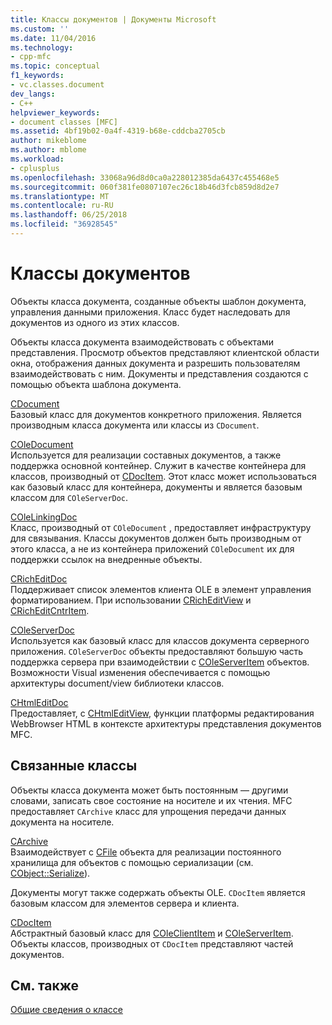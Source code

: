 ```yaml
---
title: Классы документов | Документы Microsoft
ms.custom: ''
ms.date: 11/04/2016
ms.technology:
- cpp-mfc
ms.topic: conceptual
f1_keywords:
- vc.classes.document
dev_langs:
- C++
helpviewer_keywords:
- document classes [MFC]
ms.assetid: 4bf19b02-0a4f-4319-b68e-cddcba2705cb
author: mikeblome
ms.author: mblome
ms.workload:
- cplusplus
ms.openlocfilehash: 33068a96d8d0ca0a228012385da6437c455468e5
ms.sourcegitcommit: 060f381fe0807107ec26c18b46d3fcb859d8d2e7
ms.translationtype: MT
ms.contentlocale: ru-RU
ms.lasthandoff: 06/25/2018
ms.locfileid: "36928545"
---
```

# <a name="document-classes"></a>Классы документов
Объекты класса документа, созданные объекты шаблон документа, управления данными приложения. Класс будет наследовать для документов из одного из этих классов.  
  
 Объекты класса документа взаимодействовать с объектами представления. Просмотр объектов представляют клиентской области окна, отображения данных документа и разрешить пользователям взаимодействовать с ним. Документы и представления создаются с помощью объекта шаблона документа.  
  
 [CDocument](../mfc/reference/cdocument-class.md)  
 Базовый класс для документов конкретного приложения. Является производным класса документа или классы из `CDocument`.  
  
 [COleDocument](../mfc/reference/coledocument-class.md)  
 Используется для реализации составных документов, а также поддержка основной контейнер. Служит в качестве контейнера для классов, производный от [CDocItem](../mfc/reference/cdocitem-class.md). Этот класс может использоваться как базовый класс для контейнера, документы и является базовым классом для `COleServerDoc`.  
  
 [COleLinkingDoc](../mfc/reference/colelinkingdoc-class.md)  
 Класс, производный от `COleDocument` , предоставляет инфраструктуру для связывания. Классы документов должен быть производным от этого класса, а не из контейнера приложений `COleDocument` их для поддержки ссылок на внедренные объекты.  
  
 [CRichEditDoc](../mfc/reference/cricheditdoc-class.md)  
 Поддерживает список элементов клиента OLE в элемент управления форматированием. При использовании [CRichEditView](../mfc/reference/cricheditview-class.md) и [CRichEditCntrItem](../mfc/reference/cricheditcntritem-class.md).  
  
 [COleServerDoc](../mfc/reference/coleserverdoc-class.md)  
 Используется как базовый класс для классов документа серверного приложения. `COleServerDoc` объекты предоставляют большую часть поддержка сервера при взаимодействии с [COleServerItem](../mfc/reference/coleserveritem-class.md) объектов. Возможности Visual изменения обеспечивается с помощью архитектуры document/view библиотеки классов.  
  
 [CHtmlEditDoc](../mfc/reference/chtmleditdoc-class.md)  
 Предоставляет, с [CHtmlEditView](../mfc/reference/chtmleditview-class.md), функции платформы редактирования WebBrowser HTML в контексте архитектуры представления документов MFC.  
  
## <a name="related-classes"></a>Связанные классы  
 Объекты класса документа может быть постоянным — другими словами, записать свое состояние на носителе и их чтения. MFC предоставляет `CArchive` класс для упрощения передачи данных документа на носителе.  
  
 [CArchive](../mfc/reference/carchive-class.md)  
 Взаимодействует с [CFile](../mfc/reference/cfile-class.md) объекта для реализации постоянного хранилища для объектов с помощью сериализации (см. [CObject::Serialize](../mfc/reference/cobject-class.md#serialize)).  
  
 Документы могут также содержать объекты OLE. `CDocItem` является базовым классом для элементов сервера и клиента.  
  
 [CDocItem](../mfc/reference/cdocitem-class.md)  
 Абстрактный базовый класс для [COleClientItem](../mfc/reference/coleclientitem-class.md) и [COleServerItem](../mfc/reference/coleserveritem-class.md). Объекты классов, производных от `CDocItem` представляют частей документов.  
  
## <a name="see-also"></a>См. также  
 [Общие сведения о классе](../mfc/class-library-overview.md)

